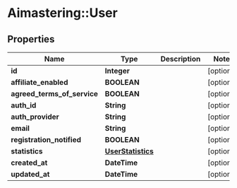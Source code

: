 # Aimastering::User

## Properties
Name | Type | Description | Notes
------------ | ------------- | ------------- | -------------
**id** | **Integer** |  | [optional] 
**affiliate_enabled** | **BOOLEAN** |  | [optional] 
**agreed_terms_of_service** | **BOOLEAN** |  | [optional] 
**auth_id** | **String** |  | [optional] 
**auth_provider** | **String** |  | [optional] 
**email** | **String** |  | [optional] 
**registration_notified** | **BOOLEAN** |  | [optional] 
**statistics** | [**UserStatistics**](UserStatistics.md) |  | [optional] 
**created_at** | **DateTime** |  | [optional] 
**updated_at** | **DateTime** |  | [optional] 



